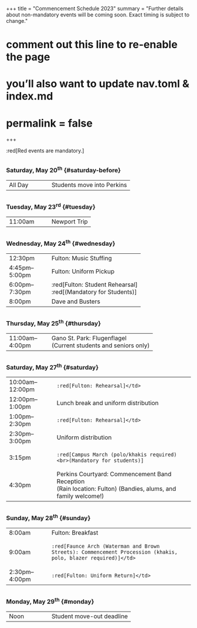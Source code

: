 +++
title = "Commencement Schedule 2023"
summary = "Further details about non-mandatory events will be coming soon. Exact timing is subject to change."
# comment out this line to re-enable the page
# you’ll also want to update nav.toml & index.md
# permalink = false
+++

:red[Red events are mandatory.]

<style>
td > p { margin-bottom: 0.5rem }
td > p:last-child { margin: 0 }
tr:last-child td { border-bottom: none }
h3 { margin-top: 2rem }
</style>

### Saturday, May 20<sup>th</sup> {#saturday-before}

<table class="table">
<tr>
  <td style="width: 100px">All Day</td>
  <td>Students move into Perkins</td>
</tr>
</table>

### Tuesday, May 23<sup>rd</sup> {#tuesday}

<table class="table">
<tr>
  <td style="width: 100px">11:00am</td>
  <td>Newport Trip</td>
</tr>
</table>

### Wednesday, May 24<sup>th</sup> {#wednesday}

<table class="table">
<tr>
  <td style="width: 100px">12:30pm</td>
  <td>Fulton: Music Stuffing</td>
</tr>
<tr>
  <td>4:45pm–5:00pm</td>
  <td>Fulton: Uniform Pickup</td>
</tr>
<tr>
  <td>6:00pm–7:30pm</td>
  <td>
  
  :red[Fulton: Student Rehearsal]<br>:red[(Mandatory for Students)]</td>
</tr>
<tr>
  <td>8:00pm</td>
  <td>Dave and Busters</td>
</tr>
</table>

### Thursday, May 25<sup>th</sup> {#thursday}

<table class="table">
<tr>
  <td style="width: 100px">11:00am–4:00pm</td>
  <td>Gano St. Park: Flugenflagel<br>(Current students and seniors only)</td>
</tr>
</table>

### Saturday, May 27<sup>th</sup> {#saturday}

<table class="table">
<tr>
  <td>10:00am–12:00pm</td>
  <td>
  
    :red[Fulton: Rehearsal]</td>
</tr>
<tr>
  <td>12:00pm–1:00pm</td>
  <td>Lunch break and uniform distribution</td>
</tr>
<tr>
  <td>1:00pm–2:30pm</td>
  <td>
  
    :red[Fulton: Rehearsal]</td>
</tr>
<tr>
  <td>2:30pm–3:00pm</td>
  <td>Uniform distribution</td>
</tr>
<tr>
  <td>3:15pm</td>
  <td>
  
    :red[Campus March (polo/khakis required)<br>(Mandatory for students)]
  
  </td>
</tr>
<tr>
  <td>4:30pm</td>
  <td>Perkins Courtyard: Commencement Band Reception<br>(Rain location: Fulton) (Bandies, alums, and family welcome!)</td>
</tr>
</table>

### Sunday, May 28<sup>th</sup> {#sunday}

<table class="table">
<tr>
  <td style="width: 100px">8:00am</td>
  <td>Fulton: Breakfast</td>
</tr>
<tr>
  <td>9:00am</td>
  <td>
  
    :red[Faunce Arch (Waterman and Brown Streets): Commencement Procession (khakis, polo, blazer required)]</td>
</tr>
<tr>
  <td>2:30pm–4:00pm</td>
  <td>
  
    :red[Fulton: Uniform Return]</td>
</tr>
</table>

### Monday, May 29<sup>th</sup> {#monday}

<table class="table">
<tr>
  <td style="width: 100px">Noon</td>
  <td>Student move-out deadline</td>
</tr>
</table>
